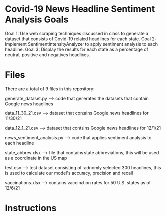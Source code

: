 # Covid-19 News Headline Sentiment Analysis Goals

Goal 1: Use web scraping techniques discussed in class to generate a dataset that consists of Covid-19 related headlines for each state.
Goal 2: Implement SentimentIntensityAnalyzer to apply sentiment analysis to each headline.
Goal 3: Display the results for each state as a percentage of neutral, positive and negatives headlines.

# Files

There are a total of 9 files in this repository:
  
  generate_dataset.py --> code that generates the datasets that contain Google news headlines
  
  data_11_30_21.csv  --> dataset that contains Google news headlines for 11/30/21
  
  data_12_1_21.csv --> dataset that contains Google news headlines for 12/1/21
  
  news_sentiment_analysis.py --> code that applies sentiment analysis to each headline
  
  state_abbrev.xlsx --> file that contains state abbreviations, this will be used as a coordinate in the US map 
  
  test.csv --> test dataset consisting of radnomly selected 300 headlines, this is used to calculate our model's accuracy, precision and recall
  
  vaccinations.xlsx --> contains vaccination rates for 50 U.S. states as of 12/6/21 
  
# Instructions 

